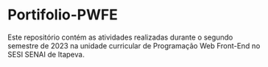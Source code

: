 # Portifolio-PWFE
Este repositório contém as atividades realizadas durante o segundo semestre de 2023 na unidade curricular de Programação Web Front-End no SESI SENAI de Itapeva.

